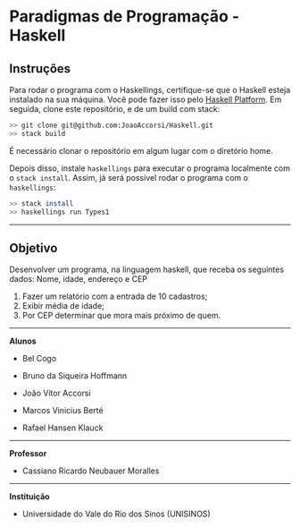 # Paradigmas de Programação - Haskell

## Instruções

Para rodar o programa com o Haskellings, certifique-se que o Haskell esteja instalado na sua máquina. Você pode fazer isso pelo [Haskell Platform](https://haskell.org/platform). Em seguida, clone este repositório, e de um build com stack:

```bash
>> git clone git@github.com:JoaoAccorsi/Haskell.git
>> stack build
```
É necessário clonar o repositório em algum lugar com o diretório home.

Depois disso, instale `haskellings` para executar o programa localmente com o `stack install`. Assim, já será possível rodar o programa com o `haskellings`:

```bash
>> stack install
>> haskellings run Types1
```
___
## Objetivo

Desenvolver um programa, na linguagem haskell, que receba os seguintes dados:
Nome, idade, endereço e CEP

1) Fazer um relatório com a entrada de 10 cadastros;
2) Exibir média de idade;
3) Por CEP determinar que mora mais próximo de quem.

___

**Alunos**

- Bel Cogo

- Bruno da Siqueira Hoffmann

- João Vítor Accorsi

- Marcos Vinicius Berté

- Rafael Hansen Klauck
___
**Professor**

- Cassiano Ricardo Neubauer Moralles
___
**Instituição**

- Universidade do Vale do Rio dos Sinos (UNISINOS)
